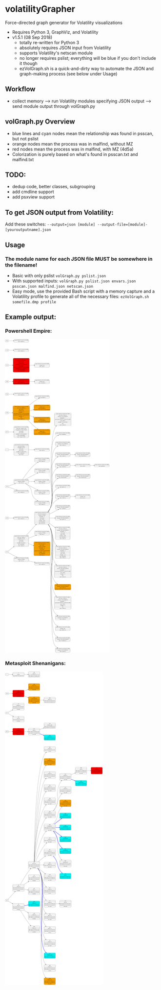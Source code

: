 # volatilityGrapher
Force-directed graph generator for Volatility visualizations
- Requires Python 3, GraphViz, and Volatility
- v1.5.1 (08 Sep 2018)
	- totally re-written for Python 3
	- absolutely requires JSON input from Volatility
	- supports Volatility's netscan module
	- no longer requires pslist; everything will be blue if you don't include it though
	- ezVolGraph.sh is a quick-and-dirty way to automate the JSON and graph-making process (see below under Usage)

## Workflow
- collect memory --> run Volatility modules specifying JSON output --> send module output through volGraph.py

## volGraph.py Overview
- blue lines and cyan nodes mean the relationship was found in psscan, but not pslist
- orange nodes mean the process was in malfind, without MZ
- red nodes mean the process was in malfind, with MZ (4d5a)
- Colorization is purely based on what's found in psscan.txt and malfind.txt

## TODO:  
- dedup code, better classes, subgrouping
- add cmdline support
- add psxview support

## To get JSON output from Volatility:
Add these switches: ```--output=json [module] --output-file=[module]-[youroutputname].json```

## Usage
### The module name for each JSON file MUST be somewhere in the filename!
- Basic with only pslist ```volGraph.py pslist.json```
- With supported inputs:  ```volGraph.py pslist.json envars.json psscan.json malfind.json netscan.json```
- Easy mode, use the provided Bash script with a memory capture and a Volatility profile to generate all of the necessary files:  ```ezVolGraph.sh somefile.dmp profile```

## Example output:
### Powershell Empire:
![volGraph.py](https://github.com/bonifield/volatilityGrapher/blob/master/sampledata/volGraph-1536519806-dot.png)
### Metasploit Shenanigans:
![volGraph.py](https://github.com/bonifield/volatilityGrapher/blob/master/sampledata/combine-1496526732.png)

